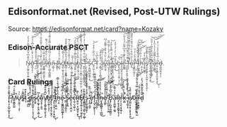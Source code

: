 
## Edisonformat.net (Revised, Post-UTW Rulings)

Source: https://edisonformat.net/card?name=Kozaky

### Edison-Accurate PSCT

> N̶̡̧͚̟̫̬͓̫͍̮͈̗̙̰̻̐͊̊͆́̌̃͐͐̿̏̓̍̔̒͘͜ơ̷̬̲͉̝̠̖̽͑̉̔͛̌̍̈́̏̔͆̉͛́̆͘͝͠͝͝ ̶̛̘̠̲̌͗̊̐̉̂̑̊̊͒Ȩ̵̡̹͖͔̩͕͇͂̆́͘͠ͅd̵̬̹̼̙̞̱̺̤̩̝͔̮̗͚̥̆̀͒̓̍͛̀̈́̌̀̌͂͋͋͗̽̈́̏͝͝ͅi̴̫̞͇͇͉͇̰̮͈̙̜̦̖̩͊̆̑̌̿̈́̃̋̕ś̶͈̐̓͑̆̇̃̾͗̃̈́̈́͌̕͘ǒ̵̢̨̤͇̝̪̲͈͇̤̋̀̓̈́͆̋̐̒͋̿̎̓͌́̾͠n̶͎̳͉̑ͅ-̸̝͇̙̹̒Ã̷̧̫̘͒͑̉̑̓̐̆͌͗ç̸̼̠̰̱͎̟̟͖̩͔͖̣̗̪͓̼̑̈́̉́̀͌̕͜͜͝͝ͅĉ̶̳̺̦͕͕̤̬̘̂́̄͒̆͆̀͒̎̄͆̂̎̊̐̕̕̕ų̶̮̍̈́͛͂̄̓͋̊̔̎̓̈́̅ŗ̵̢̻̹͖̭̦͑̾̃͂ą̸̢̱̥̠͕̼̥̪̻͙̩͙̦̹̭̤̮͇͍̈́̆̄̃̿̾͌͋̒̋̌̈́͝͠͝t̷̡̳͕̰͙̣͎͔̺͕̓̿̊̏͛̑̆̅̾͒̇̀̀̀ę̴̨̟̦̱̮̪̲̦͔̲̠̲̟̺̜̰̽͊̅̾̑͗̑̃͗́̿̈́͒̄̌͂̈̃͑̚͠ͅ ̵̫̠̻͓̪̬͎̻̬͇̻̥͇͓̽͊͐͂͗̅̔̄̉̊̈́͑͗̾̀̇͌̾̇̚͜͜͝P̶̩̝̖̱̼̣͖͕̘̩̻̫̣̠̬̮̀͒̓́̚S̷̨͔̪͈̻̲̲̩̳̖͙͒͜Ç̵̛̤̰̠̞͔̲̟̭̝͋͗̈́̏͋̇̂̍̽̓̚͝Ṭ̴̮̙͛̌̀͆̔̈ ̷̧̳̹̞̤̩͓̤͇̦̈́̊̔̾̄́͜͠ą̴̠͚̃̒̏͗̈́͆͗͝v̵̳̫̤̱̘̋̾̇̆̈́̽͐̾͗͌͊̂́͆͘ą̵̮̘̥͉̜͉̬̥̙̰̯͆̇̈͂̉́̓́̔̓͌̈̋̌͜ͅi̵̹͇̯̺̭̮͓̥̤͔̻͚̱̠͂͑̋́̈́̿̄̌̀͋̒̚͘̕̕͝l̵͇̻̫͎̥̭̤̩̝̻͙̣͓̭͈̤̼̿a̴̭̬͕̋̌̉͆̇̇̀̒̓̉̍̎̒͜b̷̨̢̧̖̙̪̣̤̭̬̤͕̹̫́̅͜͝͠ͅl̴̡̧̪̟͍̝͎͔̱̟̳̖͈̲̰̯̫͍̈̾ḛ̵̻̳̃̀̔͐̐̈́̐͆͌̅̈́́͐̾̑̈̚͝͠͠ ̵̡̛̝̰̙͍͙̯͍̗̝̺͕̜̮̪͓͙̮̓̍̆͊̊̈́̌̆͆̓̋̉͆̉͗̒̑̈́͜f̵̗̗̜͑̋̈́̐̀͗̓̾̄͛̔͊̑̏̄̔̌̂̓̚̚o̴̝̓̔̐̈͂̇̐̏̈́̆́̂̃̈́̋̎̃̅͘͘͜͠ȓ̶̨̧̪̪̬̰̯͕̋̉͋̍̓͗͂̚̕ ̷̨̗̭̪̖̲̼̰̲̱̂̓̈́̈́̌͂́̆̇̎͘͘͝͠͝t̴̠̣̮̘̟̣̂͗̒́̃̃̐̽̌͐̾̋̀͠h̵͕̼͕̦̀̀́̇͋͑̅͊̚̕͜͝͝i̴̡̱̟͚͓̎̾̀̾̚͠͠ͅs̸̨͈͚͔̳̥͔͎͍̰̥͔͙̬̬͓̲̈́͆̂̓̓̓̌͂͝ͅͅ ̷̢̧̙̫̲͔̪̭̮͙͎̱̒̅͛̊̀̊̉̏͂̅̚͜ĉ̶̛̯̪̱̩͇͙̖͇̔͂̿̋̂̊͐́͂̓̇̎̆̀̚̚͝ͅa̵̡̤̳̻̍̌̓͌͌͂̔̀́̒̋̓̀͘͘͜͝͝͠͝ṟ̷̜͙̗̖̪̞̟̲͈̮̟̞͓̎̀͑̅̔̄̍̓̽͛́̈͗̽͘͜ͅͅḑ̶̺͚̫̭̮̘̖̇ͅ.

### Card Rulings

ḯ̵̧̢̧̦̯̺̗̺̱̝̠͓̞͊͊̔̎͒̈́̇͋́̕͜ ̷̘̞̂͝M̵͍̝̳̞̺̼̀̐͒̒̈́̚Ù̶̥̮̼̠̖̣̣͓͗̇̕ͅs̵̻̑͆͊̀͑͘t̴͔̦̽̓̽͊ ̷̼̪͕̪̺͋̆d̶̳̹̼͍͑̄́́̑̽͛̎̽̐̋̕i̶̢̡̢̲̰̱̜̜̹̞̘͉͓͑̊͂̾̎͌̀̆̚͜ͅs̷̢̰͍̿̎̆̊̾̀̓̍̏̔̂͌͝͝c̴̭̜͚͓̣̯̖̬̤͎̳̣̗̄̓͆͜o̴̯̞̭̣̜̱͈̱͊͠V̸̢̧̧͚̮̩͇͉̫̙̖̥͑͆̊̂͋̐̕͝ͅë̸̢̫͎̲̗̦͓̗́́̑̽͒͗͝ͅr̸̡̢̢̦̣͍̟͈̗̫͙̤̹͆̊͒̔̋̊̀̾̑̍ ̴̡̨̢̧͕̘̜̩̥͙̟͚̒́͂̎̆̀͜͝ͅt̵̛̲͓̦̣̯͍̫̤̾͗̑̄̍͝h̵̘͕̯̅̉̂̀̀́́͒̔͐͆̄ĕ̴̢͕͖̱̳̺͖̲͖̲͓̙͕̜̓͑͆̃́͆͘͝͝ ̶̲̪̜͕̖̩̪̞̯̣̍̀̿̃̈́̈́̿̓̂̈́̃͗̕S̵̨͎̮̬̻̓̓͂͂̐̍̿̿̚̚͝e̶̢̧̨̢̤̞̪̫̦͂́̑̏̅̑͒͛͌̉̆̈́̈͝c̵̩̲̜̫͉͚̜̬̈́͒͆̎̐̐̀̃̀̍̚͝R̶͈͍̫̜͕̠̺͍̬̗̮̞̈̀͌̕͜ͅͅE̸̡̢̡̼̼̣̙̗̥͖̝̠̋́͐̽ͅͅţ̷̳̻̻̯̩͎̳̠̫̫̩̰̲͋́͊̃̕͘͘ͅş̴̧͚͔͖̻̰̟͗̌͋̊̇̒̀͋̀͑͗̽͋́ͅ ̷̨͓̲̤͈̲͈̂̈́́̈̅͒̕o̷͓͙̙͐́̐̕f̵̡͉̬̩̤͚̙̙̗̜̓͆̈́̇̽̅̊͆̀̅͛̐͋͘ͅ ̵̡̩̻̯͉̲͐̒̈̾͊̆̃̏̂̀̚̕͠͠͝ͅẗ̷͓͉͕̻́̌̈̀͂̄̿͋̇́̕̚̕͘ḫ̶̢̭̻̲̻̭̹͉̲̪̲̃̉͗̑̓̊̉̊̚͜ẹ̸̘̳̙̾̾̔̽͗̽͂͛͝ ̴̨̨̛̪͖̗̦̟̣͚́̓̽̿̏̉̎̚͠͝͝Ḑ̵̡̛̜̪̱̰̩̺̮̻̼̅͗͂͆͐͊͒ͅå̵̝͎̮̪͚̥̣͚̭̔̇̒͌͛͘͠R̵̡̠̱̞̘̭̯̳̟̱͉̖̞̀r̷̤͎͉̫̖͙̞͚̜͙̐̀k̶̦͇̎̈̔̏̈̎̄̀̀̉̚̚͘͝ ̵͈̟̝̺͎͙͌́̈́̀̒̓̋͛̓͗w̷̡̛̺̲̝̦̭͎̤͓̟̞̥͍̔͋̋̒̏͜0̵̨̺͙̟͕̜̰͕̥̤̣̈̆̈́͋l̶̡͔̟̳͚͇̟̤͙̘̺͐͑̉́̿̈́͋̋͋͑̕̚͝͝r̴̦͕̱͔͍̰͒͑̽͂̈́̆́ͅḍ̵̦͊͆̽̐̄̃̅͊̈́̀̾̚
            